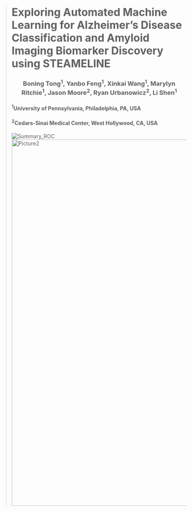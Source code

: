 > # Exploring Automated Machine Learning for Alzheimer’s Disease Classification and Amyloid Imaging Biomarker Discovery using STEAMELINE </center>
> ### <center> Boning Tong<sup>1</sup>, Yanbo Feng<sup>1</sup>, Xinkai Wang<sup>1</sup>, Marylyn Ritchie<sup>1</sup>, Jason Moore<sup>2</sup>, Ryan Urbanowicz<sup>2</sup>, Li Shen<sup>1</sup>
>
> #### <sup>1</sup>University of Pennsylvania, Philadelphia, PA, USA
>
> #### <sup>2</sup>Cedars-Sinai Medical Center, West Hollywood, CA, USA </center>
>
> ![Summary_ROC](https://user-images.githubusercontent.com/103461555/195179251-a3f72772-cba9-412b-a19a-626c92bde16b.png)
> <img width="971" alt="Picture2" src="https://user-images.githubusercontent.com/103461555/195179132-1d952388-6e2c-4f7b-b500-84e7a2b9339e.png">
  
